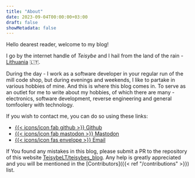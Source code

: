 ```yaml
---
title: "About"
date: 2023-09-04T00:00:00+03:00
draft: false
showMetadata: false
---
```


Hello dearest reader, welcome to my blog!

I go by the internet handle of _Teisybe_ and I hail from the land of the rain - [Lithuania](https://en.wikipedia.org/wiki/Lithuania) 🇱🇹.

During the day - I work as a software developer in your regular run of the mill code shop, but during evenings and weekends, I like to partake in various hobbies of mine. And this is where this blog comes in. To serve as an outlet for me to write about my hobbies, of which there are many - electronics, software development, reverse engineering and general tomfoolery with technology.

If you wish to contact me, you can do so using these links:

* [{{< icons/icon fab github >}} Github](http://github.com/TeisybeLT)
* [{{< icons/icon fab mastodon >}} Mastodon](https://infosec.exchange/@teisybe)
* [{{< icons/icon fas envelope >}} Email](mailto:blog@teisybe.com)

If You found any mistakes in this blog, please submit a PR to the repository of this website [TeisybeLT/teisybes_blog](https://github.com/TeisybeLT/teisybes_blog). Any help is greatly appreciated and you will be mentioned in the [Contributors]({{< ref "/contributions" >}}) list.